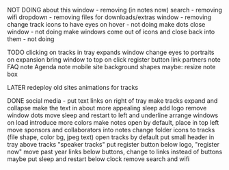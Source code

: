 NOT DOING
about this window - removing (in notes now)
search - removing
wifi dropdown - removing
files for downloads/extras window - removing
change track icons to have eyes on hover - not doing
make dots close window - not doing
make windows come out of icons and close back into them - not doing


TODO
clicking on tracks in tray expands window
change eyes to portraits on expansion
bring window to top on click
register button link
partners note
FAQ note
Agenda note
mobile site
background shapes
maybe: resize note box

LATER
redeploy old sites
animations for tracks

DONE
social media - put text links on right of tray
make tracks expand and collapse
make the text in about more appealing
sleep add logo
remove window dots
move sleep and restart to left and underline
arrange windows on load
introduce more colors
make notes open by default, place in top left
move sponsors and collaborators into notes
change folder icons to tracks (file shape, color bg, jpeg text)
open tracks by default
put small header in tray above tracks "speaker tracks"
put register button below logo, "register now"
move past year links below buttons, change to links instead of buttons
maybe put sleep and restart below clock
remove search and wifi